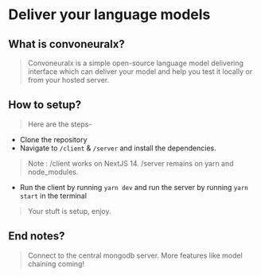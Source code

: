 # Deliver your language models

## What is convoneuralx?
> Convoneuralx is a simple open-source language model delivering interface
> which can deliver your model and help you test it locally or from your
> hosted server.

## How to setup?
> Here are the steps-
- Clone the repository
- Navigate to `/client` & `/server` and install the dependencies.
> Note : /client works on NextJS 14. /server remains on yarn and node_modules.
- Run the client by running `yarn dev` and run the server by running `yarn start` in the terminal
> Your stuft is setup, enjoy.

## End notes?
> Connect to the central mongodb server.
> More features like model chaining coming!